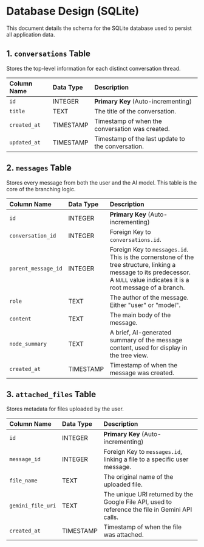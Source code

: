 # Database Design (SQLite)

This document details the schema for the SQLite database used to persist all application data.

## 1. `conversations` Table

Stores the top-level information for each distinct conversation thread.

| Column Name | Data Type | Description |
| :--- | :--- | :--- |
| `id` | INTEGER | **Primary Key** (Auto-incrementing) |
| `title` | TEXT | The title of the conversation. |
| `created_at`| TIMESTAMP | Timestamp of when the conversation was created. |
| `updated_at`| TIMESTAMP | Timestamp of the last update to the conversation. |

## 2. `messages` Table

Stores every message from both the user and the AI model. This table is the core of the branching logic.

| Column Name | Data Type | Description |
| :--- | :--- | :--- |
| `id` | INTEGER | **Primary Key** (Auto-incrementing) |
| `conversation_id`| INTEGER | Foreign Key to `conversations.id`. |
| `parent_message_id`| INTEGER | Foreign Key to `messages.id`. This is the cornerstone of the tree structure, linking a message to its predecessor. A `NULL` value indicates it is a root message of a branch. |
| `role` | TEXT | The author of the message. Either "user" or "model". |
| `content` | TEXT | The main body of the message. |
| `node_summary`| TEXT | A brief, AI-generated summary of the message content, used for display in the tree view. |
| `created_at`| TIMESTAMP | Timestamp of when the message was created. |

## 3. `attached_files` Table

Stores metadata for files uploaded by the user.

| Column Name | Data Type | Description |
| :--- | :--- | :--- |
| `id` | INTEGER | **Primary Key** (Auto-incrementing) |
| `message_id` | INTEGER | Foreign Key to `messages.id`, linking a file to a specific user message. |
| `file_name` | TEXT | The original name of the uploaded file. |
| `gemini_file_uri` | TEXT | The unique URI returned by the Google File API, used to reference the file in Gemini API calls. |
| `created_at`| TIMESTAMP | Timestamp of when the file was attached. |
